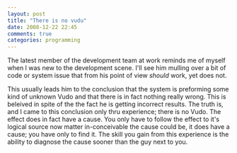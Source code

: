 ```yaml
---
layout: post
title: "There is no vudu"
date: 2008-12-22 22:45
comments: true
categories: programming
---
```


The latest member of the development team at work reminds me of myself
when I was new to the development scene. I'll see him mulling over a bit of
code or system issue that from his point of view *should* work, yet does not.
<!-- more -->
This usually leads him to the conclusion that the system is preforming some
kind of unknown Vudo and that there is in fact nothing really wrong. This is
beleived in spite of the the fact he is getting incorrect results. The truth
is, and I came to this conclusion only thru experience; there is no Vudo. The
effect does in fact have a cause. You only have to follow the effect to it's
logical source now matter in-conceivable the cause could be, it does have a
cause; you have only to find it. The skill you gain from this experience is the
ability to diagnose the cause sooner than the guy next to you.

